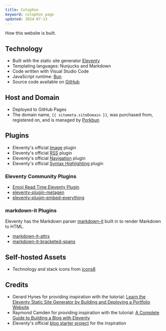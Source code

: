```yaml
---
title: Colophon
keyword: colophon page
updated: 2024-07-13
---
```


How this website is built.

## Technology
* Built with the static site generator [Eleventy](https://www.11ty.dev/)
* Templating languages: Nunjucks and Markdown
* Code written with Visual Studio Code
* JavaScript runtime: [Bun](https://bun.sh)
* Source code available on [GitHub](https://github.com/helenclx/helenclx.github.io)

## Host and Domain
* Deployed to GitHub Pages
* The domain name, `{{ sitemeta.siteDomain }}`, was purchased from, registered on, and is managed by [Porkbun](https://porkbun.com/)

## Plugins
* Eleventy's official [Image](https://www.11ty.dev/docs/plugins/image/) plugin
* Eleventy's official [RSS](https://www.11ty.dev/docs/plugins/rss/) plugin
* Eleventy's official [Navigation](https://www.11ty.dev/docs/plugins/navigation/) plugin
* Eleventy's official [Syntax Highlighting](https://www.11ty.dev/docs/plugins/syntaxhighlight/) plugin

### Eleventy Community Plugins
* [Emoji Read Time Eleventy Plugin](https://11ty.rocks/#plugin-emoji-read-time)
* [eleventy-plugin-metagen](https://www.npmjs.com/package/eleventy-plugin-metagen)
* [eleventy-plugin-embed-everything](https://www.npmjs.com/package/eleventy-plugin-embed-everything)

### markdown-it Plugins
Eleventy has the Markdown parser [markdown-it](https://www.npmjs.com/package/markdown-it) built in to render Markdown to HTML.
* [markdown-it-attrs](https://www.npmjs.com/package/markdown-it-attrs)
* [markdown-it-bracketed-spans](https://www.npmjs.com/package/markdown-it-bracketed-spans)

## Self-hosted Assets
* Technology and stack icons from [icons8](https://icons8.com/)

## Credits
* Gerard Hynes for providing inspiration with the tutorial: [Learn the Eleventy Static Site Generator by Building and Deploying a Portfolio Website](https://www.freecodecamp.org/news/learn-eleventy/)
* Raymond Camden for providing inspiration with the tutorial: [A Complete Guide to Building a Blog with Eleventy](https://cfjedimaster.github.io/eleventy-blog-guide/guide.html)
* Eleventy's official [blog starter project](https://github.com/11ty/eleventy-base-blog) for the inspiration
